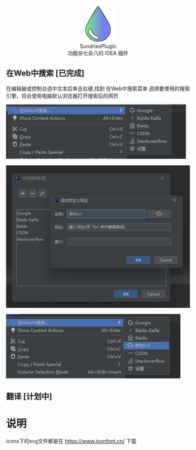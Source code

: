 
<div style="text-align: center;"><img src="https://github.com/fxboy/SundriesPlugin/blob/master/static/logo.png?raw=true"> </div>
<div style="text-align: center;">SundriesPlugin</div>
<div style="text-align: center;"> 功能杂七杂八的 IDEA 插件</div>

## 在Web中搜索 [已完成]

在编辑器或控制台选中文本后单击右键,找到 在Web中搜索菜单 选择要使用的搜索引擎，将会使用电脑默认浏览器打开搜索后的网页

![使用](https://github.com/fxboy/SundriesPlugin/blob/master/static/qs1.png?raw=true)

![添加新的](https://github.com/fxboy/SundriesPlugin/blob/master/static/qs2.jpg?raw=true)

![添加新的](https://github.com/fxboy/SundriesPlugin/blob/master/static/qs3.jpg?raw=true)

## 翻译 [计划中]





# 说明
icons下的svg文件都是在 https://www.iconfont.cn/ 下载
